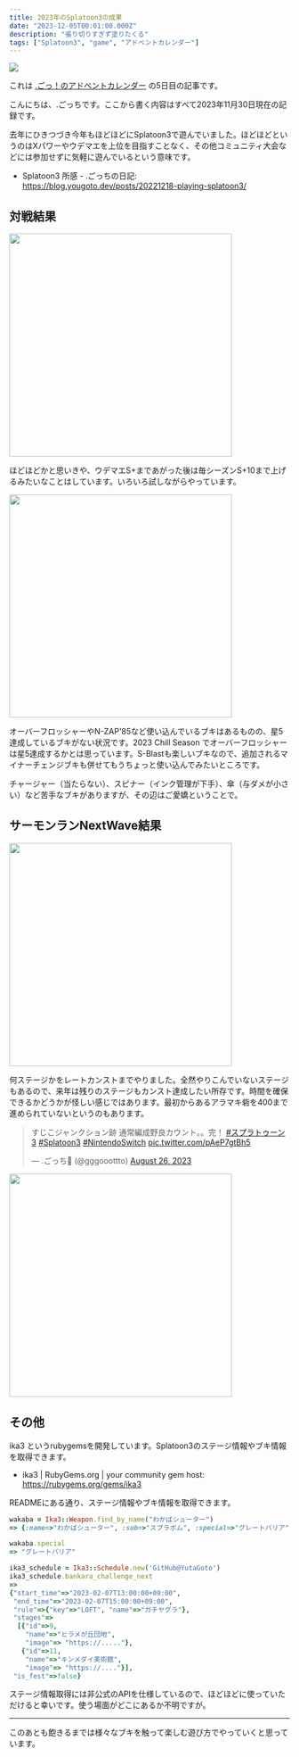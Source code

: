 ```yaml
---
title: 2023年のSplatoon3の成果
date: "2023-12-05T00:01:00.000Z"
description: "張り切りすぎず塗りたくる"
tags: ["Splatoon3", "game", "アドベントカレンダー"]
---
```


<img src="/assets/images/posts/20231205-enjoying-splatoon3/top.jpg" />

これは [.ごっ！のアドベントカレンダー](https://adventar.org/calendars/9122) の5日目の記事です。

こんにちは、.ごっちです。ここから書く内容はすべて2023年11月30日現在の記録です。

去年にひきつづき今年もほどほどにSplatoon3で遊んでいました。ほどほどというのはXパワーやウデマエを上位を目指すことなく、その他コミュニティ大会などには参加せずに気軽に遊んでいるという意味です。

- Splatoon3 所感 - .ごっちの日記: https://blog.yougoto.dev/posts/20221218-playing-splatoon3/

## 対戦結果

<img src="/assets/images/posts/20231205-enjoying-splatoon3/Turf-Result.jpg" width="400" />

ほどほどかと思いきや、ウデマエS+まであがった後は毎シーズンS+10まで上げるみたいなことはしています。いろいろ試しながらやっています。

<img src="/assets/images/posts/20231205-enjoying-splatoon3/weapons.png" width="400" />

オーバーフロッシャーやN-ZAP'85など使い込んでいるブキはあるものの、星5達成しているブキがない状況です。2023 Chill Season でオーバーフロッシャーは星5達成するかとは思っています。S-Blastも楽しいブキなので、追加されるマイナーチェンジブキも併せてもうちょっと使い込んでみたいところです。

チャージャー（当たらない）、スピナー（インク管理が下手）、傘（与ダメが小さい）など苦手なブキがありますが、その辺はご愛嬌ということで。

## サーモンランNextWave結果

<img src="/assets/images/posts/20231205-enjoying-splatoon3/salmonStages.png" width="400" />

何ステージかをレートカンストまでやりました。全然やりこんでいないステージもあるので、来年は残りのステージもカンスト達成したい所存です。時間を確保できるかどうかが怪しい感じではあります。最初からあるアラマキ砦を400まで進められていないというのもあります。

<blockquote class="twitter-tweet"><p lang="ja" dir="ltr">すじこジャンクション跡 通常編成野良カウント。。完！ <a href="https://twitter.com/hashtag/%E3%82%B9%E3%83%97%E3%83%A9%E3%83%88%E3%82%A5%E3%83%BC%E3%83%B33?src=hash&amp;ref_src=twsrc%5Etfw">#スプラトゥーン3</a> <a href="https://twitter.com/hashtag/Splatoon3?src=hash&amp;ref_src=twsrc%5Etfw">#Splatoon3</a> <a href="https://twitter.com/hashtag/NintendoSwitch?src=hash&amp;ref_src=twsrc%5Etfw">#NintendoSwitch</a> <a href="https://t.co/pAeP7gtBh5">pic.twitter.com/pAeP7gtBh5</a></p>&mdash; .ごっち📝 (@gggooottto) <a href="https://twitter.com/gggooottto/status/1695429312303018359?ref_src=twsrc%5Etfw">August 26, 2023</a></blockquote>

<img src="/assets/images/posts/20231205-enjoying-splatoon3/salmon.png" width="400" />

## その他

ika3 というrubygemsを開発しています。Splatoon3のステージ情報やブキ情報を取得できます。

- ika3 | RubyGems.org | your community gem host: https://rubygems.org/gems/ika3

READMEにある通り、ステージ情報やブキ情報を取得できます。

```ruby
wakaba = Ika3::Weapon.find_by_name("わかばシューター")
=> {:name=>"わかばシューター", :sub=>"スプラボム", :special=>"グレートバリア"}

wakaba.special
=> "グレートバリア"

ika3_schedule = Ika3::Schedule.new('GitHub@YutaGoto')
ika3_schedule.bankara_challenge_next
=>
{"start_time"=>"2023-02-07T13:00:00+09:00",
 "end_time"=>"2023-02-07T15:00:00+09:00",
 "rule"=>{"key"=>"LOFT", "name"=>"ガチヤグラ"},
 "stages"=>
  [{"id"=>9,
    "name"=>"ヒラメが丘団地",
    "image"=> "https://....."},
   {"id"=>11,
    "name"=>"キンメダイ美術館",
    "image"=> "https://...."}],
 "is_fest"=>false}
```

ステージ情報取得には非公式のAPIを仕様しているので、ほどほどに使っていただけると幸いです。使う場面がどこにあるか不明ですが。

---

このあとも飽きるまでは様々なブキを触って楽しむ遊び方でやっていくと思っています。
